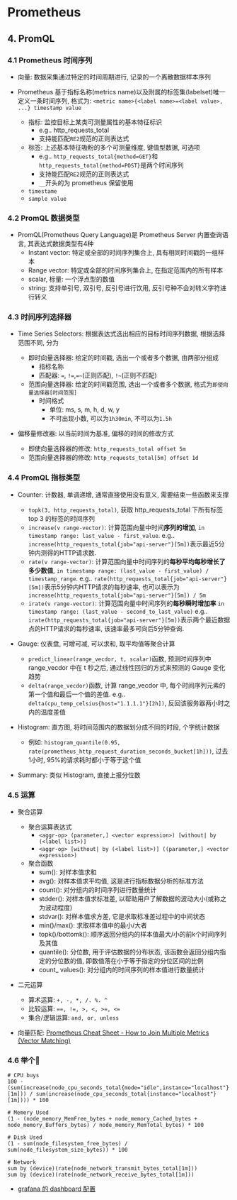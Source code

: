 # Prometheus

## 4. PromQL

### 4.1 Prometheus 时间序列

- 向量: 数据采集通过特定的时间周期进行, 记录的一个离散数据样本序列

- Prometheus 基于指标名称(metrics name)以及附属的标签集(labelset)唯一定义一条时间序列, 格式为: `<metric name>{<label name>=<label value>, ...} timestamp value`
    - 指标: 监控目标上某类可测量属性的基本特征标识
        - e.g.. http_requests_total
        - 支持能匹配`RE2`规范的正则表达式
    - 标签: 上述基本特征吸粉的多个可测量维度, 键值型数据, 可选项
        - e.g.. `http_requests_total{method=GET}`和`http_requests_total{method=POST}`是两个时间序列
        - 支持能匹配`RE2`规范的正则表达式
        - `__`开头的为 prometheus 保留使用
    - `timestame`
    - `sample value`

### 4.2 PromQL 数据类型

- PromQL(Prometheus Query Language)是 Prometheus Server 内置查询语言, 其表达式数据类型有4种
    - Instant vector: 特定或全部的时间序列集合上, 具有相同时间戳的一组样本
    - Range vector: 特定或全部的时间序列集合上, 在指定范围内的所有样本
    - scalar, 标量: 一个浮点型的数值
    - string: 支持单引号, 双引号, 反引号进行饮用, 反引号种不会对转义字符进行转义

### 4.3 时间序列选择器

- Time Series Selectors: 根据表达式选出相应的目标时间序列数据, 根据选择范围不同, 分为
    - 即时向量选择器: 给定的时间戳, 选出一个或者多个数据, 由两部分组成
        - 指标名称
        - 匹配器: `=`, `!=`,`=~`(正则匹配), `!~`(正则不匹配)
    - 范围向量选择器: 给定的时间戳范围, 选出一个或者多个数据, 格式为`即使向量选择器[时间范围]`
        - 时间格式
            - 单位: ms, s, m, h, d, w, y
            - 不可出现小数, 可以为`1h30min`, 不可以为`1.5h`

- 偏移量修改器: 以当前时间为基准, 偏移的时间的修改方式
    - 即使向量选择器的修改: `http_requests_total offset 5m`
    - 范围向量选择器的修改: `http_requests_total[5m] offset 1d`

### 4.4 PromQL 指标类型

- Counter: 计数器, 单调递增, 通常直接使用没有意义, 需要结束一些函数来支撑
    - `topk(3, http_requests_total)`, 获取 http_requests_total 下所有标签 top 3 的标签的时间序列
    - `increase(v range-vector)`: 计算范围向量中时间**序列的增加**, `in timestamp range: last_value - first_value`. e.g.. `increase(http_requests_total{job="api-server"}[5m])`表示最近5分钟内测得的HTTP请求数.
    - `rate(v range-vector)`: 计算范围向量中时间序列的**每秒平均每秒增长了多少数值**, `in timestamp range: (last_value - first_value) / timestamp_range`. e.g.. `rate(http_requests_total{job="api-server"}[5m])`表示5分钟内HTTP请求的每秒速率, 也可以表示为`increase(http_requests_total{job="api-server"}[5m]) / 5m`
    - `irate(v range-vector)`: 计算范围向量中时间序列的**每秒瞬时增加率** `in timestamp range: (last_value - second_to_last_value)` e.g.. `irate(http_requests_total{job="api-server"}[5m])`表示两个最近数据点的HTTP请求的每秒速率, 该速率最多可向后5分钟查询.

- Gauge: 仪表盘, 可增可减, 可以求和, 取平均值等聚合计算
    - `predict_linear(range_vecdor, t, scalar)`函数, 预测时间序列中 range_vecdor 中在 t 秒之后, 通过线性回归的方式来预测的 Gauge 变化趋势
    - `delta(range_vecdor)`函数, 计算 range_vecdor 中, 每个时间序列元素的第一个值和最后一个值的差值. e.g.. `delta(cpu_temp_celsius{host="1.1.1.1"}[2h])`, 反回该服务器两小时之内的温度差值

- Histogram: 直方图, 将时间范围内的数据划分成不同的时段, 个字统计数据
    - 例如: `histogram_quantile(0.95, rate(prometheus_http_request_duration_seconds_bucket[1h]))`, 过去1小时, 95%的请求耗时都小于等于这个值

- Summary: 类似 Histogram, 直接上报分位数

### 4.5 运算

- 聚合运算
    - 聚合运算表达式
        - `<aggr-op> (parameter,] <vector expression>) [without| by (<label list>)]`
        - `<aggr-op> [without| by (<label list>)] ((parameter,] <vector expression>)`
    - 聚合函数
        - sum(): 对样本值求和
        - avg(): 对样本值求平均值, 这是进行指标数据分析的标准方法
        - count(): 对分组内的时间序列进行数量统计
        - stdder(): 对样本值求标准差, 以帮助用户了解数据的波动大小(或称之为波动程度)
        - stdvar(): 对样本值求方差, 它是求取标准差过程中的中间状态
        - min()/max(): 求取样本值中的最小/大者
        - topk()/bottomk(): 顺序返回分组内的样本值最大/小的前k个时间序列及其值
        - quantile(): 分位数, 用于评估数据的分布状态, 该函数会返回分组内指定的分位数的值, 即数值落在小于等于指定的分位区间的比例
        - count_ values(): 对分组内的时间序列的样本值进行数量统计

- 二元运算
    - 算术运算: `+, -, *, /. %. ^`
    - 比较运算: `==, !=, >, <, >=, <=`
    - 集合/逻辑运算: `and, or, unless`

- 向量匹配: [Prometheus Cheat Sheet - How to Join Multiple Metrics (Vector Matching)](https://iximiuz.com/en/posts/prometheus-vector-matching/ "Prometheus Cheat Sheet - How to Join Multiple Metrics (Vector Matching)")

### 4.6 举个🌰

```promql
# CPU buys
100 - (sum(increase(node_cpu_seconds_total{mode="idle",instance="localhost"}[1m])) / sum(increase(node_cpu_seconds_total{instance="localhost"}[1m]))) * 100

# Memery Used
(1 - (node_memory_MemFree_bytes + node_memory_Cached_bytes + node_memory_Buffers_bytes) / node_memory_MemTotal_bytes) * 100

# Disk Used
(1 - sum(node_filesystem_free_bytes) / sum(node_filesystem_size_bytes)) * 100

# Network
sum by (device)(rate(node_network_transmit_bytes_total[1m]))
sum by (device)(rate(node_network_receive_bytes_total[1m]))
```

- [grafana 的 dashboard 配置](./grafana.dashboard.json "grafana 的 dashboard 配置")
